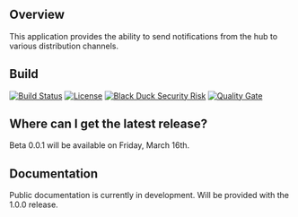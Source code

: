 ## Overview ##
This application provides the ability to send notifications from the hub to various distribution channels.

## Build ##

[![Build Status](https://travis-ci.org/blackducksoftware/hub-alert.svg?branch=master)](https://travis-ci.org/blackducksoftware/hub-alert)
[![License](https://img.shields.io/badge/License-Apache%202.0-blue.svg)](https://opensource.org/licenses/Apache-2.0)
[![Black Duck Security Risk](https://copilot.blackducksoftware.com/github/repos/blackducksoftware/hub-alert/branches/master/badge-risk.svg)](https://copilot.blackducksoftware.com/github/repos/blackducksoftware/hub-alert/branches/master)
[![Quality Gate](https://sonarcloud.io/api/project_badges/measure?project=com.blackducksoftware.integration%3Ahub-alert&metric=alert_status)](https://sonarcloud.io/dashboard?id=com.blackducksoftware.integration%3Ahub-alert)

## Where can I get the latest release? ##

Beta 0.0.1 will be available on Friday, March 16th.

## Documentation ##
Public documentation is currently in development.  Will be provided with the 1.0.0 release.
